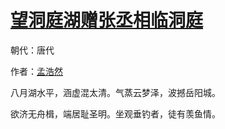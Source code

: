 # [望洞庭湖赠张丞相临洞庭](http://so.gushiwen.org/view_7312.aspx)

朝代：唐代

作者：[孟浩然](http://so.gushiwen.org/author_757.aspx)

八月湖水平，涵虚混太清。气蒸云梦泽，波撼岳阳城。 

欲济无舟楫，端居耻圣明。坐观垂钓者，徒有羡鱼情。

